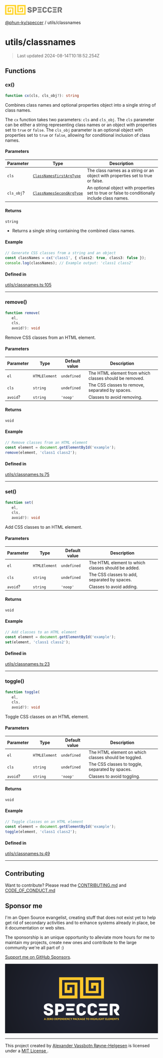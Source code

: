 <img alt="SPECCER logo" src="https://raw.githubusercontent.com/phun-ky/speccer/main/public/logo-speccer-horizontal-colored-package.svg?raw=true" style="max-height:32px;"/>

[@phun-ky/speccer](../README.md) / utils/classnames

# utils/classnames

> Last updated 2024-08-14T10:18:52.254Z

## Functions

### cx()

```ts
function cx(cls, cls_obj?): string
```

Combines class names and optional properties object into a single string of class names.

The `cx` function takes two parameters: `cls` and `cls_obj`.
The `cls` parameter can be either a string representing class names or an object with
properties set to `true` or `false`. The `cls_obj` parameter is an optional object with
 properties set to `true` or `false`, allowing for conditional inclusion of class names.

#### Parameters

| Parameter | Type | Description |
| ------ | ------ | ------ |
| `cls` | [`ClassNamesFirstArgType`](../types/interfaces/classnames.md#classnamesfirstargtype) | The class names as a string or an object with properties set to true or false. |
| `cls_obj`? | [`ClassNamesSecondArgType`](../types/interfaces/classnames.md#classnamessecondargtype) | An optional object with properties set to true or false to conditionally include class names. |

#### Returns

`string`

- Returns a single string containing the combined class names.

#### Example

```ts
// Generate CSS classes from a string and an object
const classNames = cx('class1', { class2: true, class3: false });
console.log(classNames); // Example output: 'class1 class2'
```

#### Defined in

[utils/classnames.ts:105](https://github.com/phun-ky/speccer/blob/main/src/utils/classnames.ts#L105)

***

### remove()

```ts
function remove(
   el, 
   cls, 
   avoid?): void
```

Remove CSS classes from an HTML element.

#### Parameters

| Parameter | Type | Default value | Description |
| ------ | ------ | ------ | ------ |
| `el` | `HTMLElement` | `undefined` | The HTML element from which classes should be removed. |
| `cls` | `string` | `undefined` | The CSS classes to remove, separated by spaces. |
| `avoid`? | `string` | `'noop'` | Classes to avoid removing. |

#### Returns

`void`

#### Example

```ts
// Remove classes from an HTML element
const element = document.getElementById('example');
remove(element, 'class1 class2');
```

#### Defined in

[utils/classnames.ts:75](https://github.com/phun-ky/speccer/blob/main/src/utils/classnames.ts#L75)

***

### set()

```ts
function set(
   el, 
   cls, 
   avoid?): void
```

Add CSS classes to an HTML element.

#### Parameters

| Parameter | Type | Default value | Description |
| ------ | ------ | ------ | ------ |
| `el` | `HTMLElement` | `undefined` | The HTML element to which classes should be added. |
| `cls` | `string` | `undefined` | The CSS classes to add, separated by spaces. |
| `avoid`? | `string` | `'noop'` | Classes to avoid adding. |

#### Returns

`void`

#### Example

```ts
// Add classes to an HTML element
const element = document.getElementById('example');
set(element, 'class1 class2');
```

#### Defined in

[utils/classnames.ts:23](https://github.com/phun-ky/speccer/blob/main/src/utils/classnames.ts#L23)

***

### toggle()

```ts
function toggle(
   el, 
   cls, 
   avoid?): void
```

Toggle CSS classes on an HTML element.

#### Parameters

| Parameter | Type | Default value | Description |
| ------ | ------ | ------ | ------ |
| `el` | `HTMLElement` | `undefined` | The HTML element on which classes should be toggled. |
| `cls` | `string` | `undefined` | The CSS classes to toggle, separated by spaces. |
| `avoid`? | `string` | `'noop'` | Classes to avoid toggling. |

#### Returns

`void`

#### Example

```ts
// Toggle classes on an HTML element
const element = document.getElementById('example');
toggle(element, 'class1 class2');
```

#### Defined in

[utils/classnames.ts:49](https://github.com/phun-ky/speccer/blob/main/src/utils/classnames.ts#L49)

***

## Contributing

Want to contribute? Please read the [CONTRIBUTING.md](https://github.com/phun-ky/speccer/blob/main/CONTRIBUTING.md) and [CODE_OF_CONDUCT.md](https://github.com/phun-ky/speccer/blob/main/CODE_OF_CONDUCT.md)

## Sponsor me

I'm an Open Source evangelist, creating stuff that does not exist yet to help get rid of secondary activities and to enhance systems already in place, be it documentation or web sites.

The sponsorship is an unique opportunity to alleviate more hours for me to maintain my projects, create new ones and contribute to the large community we're all part of :)

[Support me on GitHub Sponsors](https://github.com/sponsors/phun-ky).

![Speccer banner, with logo and slogan: A zero dependency package to highlight elements](https://github.com/phun-ky/speccer/blob/main/public/speccer-banner.png?raw=true)

***
<p class="ph">
  This project created by
  <a rel="noopener noreferrer" target="_blank" class="ph" href="http://phun-ky.net" property="cc:attributionName">
    Alexander Vassbotn Røyne-Helgesen</a>
  is licensed under a
  <a rel="noopener noreferrer" target="_blank" class="ph" href="https://choosealicense.com/licenses/mit/">
    MIT License </a>.
</p>
